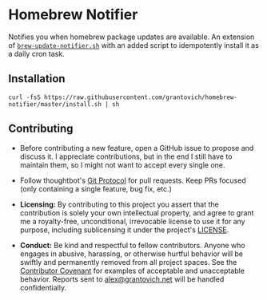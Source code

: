 # Homebrew Notifier

Notifies you when homebrew package updates are available. An extension of
[`brew-update-notifier.sh`](https://gist.github.com/streeter/3254906) with an
added script to idempotently install it as a daily cron task.

## Installation

```
curl -fsS https://raw.githubusercontent.com/grantovich/homebrew-notifier/master/install.sh | sh
```

## Contributing

* Before contributing a new feature, open a GitHub issue to propose and discuss
  it. I appreciate contributions, but in the end I still have to maintain them,
  so I might not want to accept every single one.

* Follow thoughtbot's [Git Protocol] for pull requests. Keep PRs focused (only
  containing a single feature, bug fix, etc.)

* **Licensing:** By contributing to this project you assert that the
  contribution is solely your own intellectual property, and agree to grant me a
  royalty-free, unconditional, irrevocable license to use it for any purpose,
  including sublicensing it under the project's [LICENSE].

* **Conduct:** Be kind and respectful to fellow contributors. Anyone who engages
  in abusive, harassing, or otherwise hurtful behavior will be swiftly and
  permanently removed from all project spaces. See the [Contributor Covenant]
  for examples of acceptable and unacceptable behavior. Reports sent to
  <alex@grantovich.net> will be handled confidentially.

[Git Protocol]: https://github.com/thoughtbot/guides/tree/master/protocol/git
[LICENSE]: https://github.com/grantovich/homebrew-notifier/blob/master/LICENSE
[Contributor Covenant]: http://contributor-covenant.org/
